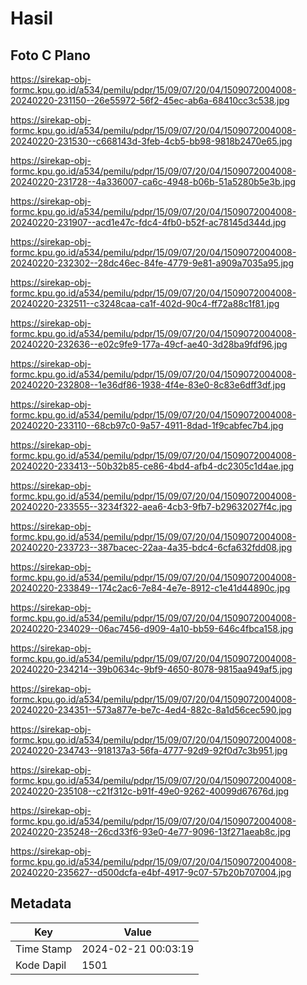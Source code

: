 # Hasil

## Foto C Plano

https://sirekap-obj-formc.kpu.go.id/a534/pemilu/pdpr/15/09/07/20/04/1509072004008-20240220-231150--26e55972-56f2-45ec-ab6a-68410cc3c538.jpg

https://sirekap-obj-formc.kpu.go.id/a534/pemilu/pdpr/15/09/07/20/04/1509072004008-20240220-231530--c668143d-3feb-4cb5-bb98-9818b2470e65.jpg

https://sirekap-obj-formc.kpu.go.id/a534/pemilu/pdpr/15/09/07/20/04/1509072004008-20240220-231728--4a336007-ca6c-4948-b06b-51a5280b5e3b.jpg

https://sirekap-obj-formc.kpu.go.id/a534/pemilu/pdpr/15/09/07/20/04/1509072004008-20240220-231907--acd1e47c-fdc4-4fb0-b52f-ac78145d344d.jpg

https://sirekap-obj-formc.kpu.go.id/a534/pemilu/pdpr/15/09/07/20/04/1509072004008-20240220-232302--28dc46ec-84fe-4779-9e81-a909a7035a95.jpg

https://sirekap-obj-formc.kpu.go.id/a534/pemilu/pdpr/15/09/07/20/04/1509072004008-20240220-232511--c3248caa-ca1f-402d-90c4-ff72a88c1f81.jpg

https://sirekap-obj-formc.kpu.go.id/a534/pemilu/pdpr/15/09/07/20/04/1509072004008-20240220-232636--e02c9fe9-177a-49cf-ae40-3d28ba9fdf96.jpg

https://sirekap-obj-formc.kpu.go.id/a534/pemilu/pdpr/15/09/07/20/04/1509072004008-20240220-232808--1e36df86-1938-4f4e-83e0-8c83e6dff3df.jpg

https://sirekap-obj-formc.kpu.go.id/a534/pemilu/pdpr/15/09/07/20/04/1509072004008-20240220-233110--68cb97c0-9a57-4911-8dad-1f9cabfec7b4.jpg

https://sirekap-obj-formc.kpu.go.id/a534/pemilu/pdpr/15/09/07/20/04/1509072004008-20240220-233413--50b32b85-ce86-4bd4-afb4-dc2305c1d4ae.jpg

https://sirekap-obj-formc.kpu.go.id/a534/pemilu/pdpr/15/09/07/20/04/1509072004008-20240220-233555--3234f322-aea6-4cb3-9fb7-b29632027f4c.jpg

https://sirekap-obj-formc.kpu.go.id/a534/pemilu/pdpr/15/09/07/20/04/1509072004008-20240220-233723--387bacec-22aa-4a35-bdc4-6cfa632fdd08.jpg

https://sirekap-obj-formc.kpu.go.id/a534/pemilu/pdpr/15/09/07/20/04/1509072004008-20240220-233849--174c2ac6-7e84-4e7e-8912-c1e41d44890c.jpg

https://sirekap-obj-formc.kpu.go.id/a534/pemilu/pdpr/15/09/07/20/04/1509072004008-20240220-234029--06ac7456-d909-4a10-bb59-646c4fbca158.jpg

https://sirekap-obj-formc.kpu.go.id/a534/pemilu/pdpr/15/09/07/20/04/1509072004008-20240220-234214--39b0634c-9bf9-4650-8078-9815aa949af5.jpg

https://sirekap-obj-formc.kpu.go.id/a534/pemilu/pdpr/15/09/07/20/04/1509072004008-20240220-234351--573a877e-be7c-4ed4-882c-8a1d56cec590.jpg

https://sirekap-obj-formc.kpu.go.id/a534/pemilu/pdpr/15/09/07/20/04/1509072004008-20240220-234743--918137a3-56fa-4777-92d9-92f0d7c3b951.jpg

https://sirekap-obj-formc.kpu.go.id/a534/pemilu/pdpr/15/09/07/20/04/1509072004008-20240220-235108--c21f312c-b91f-49e0-9262-40099d67676d.jpg

https://sirekap-obj-formc.kpu.go.id/a534/pemilu/pdpr/15/09/07/20/04/1509072004008-20240220-235248--26cd33f6-93e0-4e77-9096-13f271aeab8c.jpg

https://sirekap-obj-formc.kpu.go.id/a534/pemilu/pdpr/15/09/07/20/04/1509072004008-20240220-235627--d500dcfa-e4bf-4917-9c07-57b20b707004.jpg


## Metadata

| Key        | Value               |
| ---------- | ------------------- |
| Time Stamp | 2024-02-21 00:03:19 |
| Kode Dapil | 1501                |



